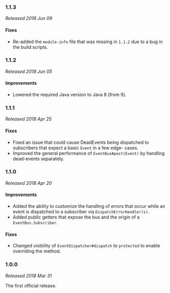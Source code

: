 ### 1.1.3

_Released 2018 Jun 09_

#### Fixes

- Re-added the `module-info` file that was missing in `1.1.2` due to a bug in the build scripts.


### 1.1.2

_Released 2018 Jun 05_

#### Improvements

- Lowered the required Java version to Java 8 (from 9).


### 1.1.1

_Released 2018 Apr 25_

#### Fixes

- Fixed an issue that could cause DeadEvents being dispatched to subscribers that expect a basic `Event` in a few edge-
  cases.
- Improved the general performance of `EventBus#post(Event)` by handling dead-events separately.


### 1.1.0

_Released 2018 Apr 20_


#### Improvements

- Added the ability to customize the handling of errors that occur while an event is dispatched to a subscriber via
  `DispatchErrorHandler(s)`.
- Added public getters that expose the bus and the origin of a `EventBus.Subscriber`.


#### Fixes

- Changed visibility of `EventDispatcher#dispatch` to `protected` to enable overriding the method.


### 1.0.0

_Released 2018 Mar 31_

The first official release.